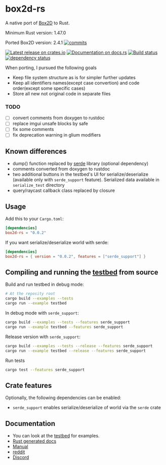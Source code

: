 # box2d-rs

A native port of [Box2D](https://github.com/erincatto/box2d) to Rust.

Minimum Rust version: 1.47.0

Ported Box2D version: 2.4.1 [![commits](https://img.shields.io/badge/dynamic/json?style=flat-square&label=Commits%20waiting&logo=git&query=%24.total_commits&logoColor=ffffff&labelColor=212121&color=0093ed&url=https%3A%2F%2Fapi.github.com%2Frepos%2Ferincatto%2Fbox2d%2Fcompare%2Fv2.4.1...main)](https://github.com/erincatto/box2d/compare/v2.4.1...main)

[![Latest release on crates.io](https://img.shields.io/crates/v/box2d-rs.svg)](https://crates.io/crates/box2d-rs)
[![Documentation on docs.rs](https://docs.rs/box2d-rs/badge.svg)](https://docs.rs/box2d-rs)
[![Build status](https://github.com/HumMan/box2d-rs//workflows/Rust/badge.svg)](https://github.com/HumMan/box2d-rs/actions/workflows/rust.yml?query=branch%3Amaster)
[![dependency status](https://deps.rs/repo/github/humman/box2d-rs/status.svg)](https://deps.rs/repo/github/humman/box2d-rs)

When porting, I pursued the following goals
- Keep file system structure as is for simpler further updates
- Keep all identifiers names(except case convertion) and code order(except some specific cases)
- Store all new not original code in separate files

### TODO

- [ ] convert comments from doxygen to rustdoc
- [ ] replace imgui unsafe blocks by safe
- [ ] fix some comments
- [ ] fix deprecation warning in glium modifiers

## Known differences

- dump() function replaced by [serde](https://github.com/serde-rs/serde) library (optional dependency)
- comments converted from doxygen to rustdoc
- two additional buttons in the testbed's UI for serialize/deserialize (available only with `serde_support` feature). Serialized data available in `serialize_test` directory
- query/raycast callback class replaced by closure

## Usage

Add this to your `Cargo.toml`:

```toml
[dependencies]
box2d-rs = "0.0.2"
```

If you want serialize/deserialize world with serde:

```toml
[dependencies]
box2d-rs = { version = "0.0.2", features = ["serde_support"] }
```

## Compiling and running the [testbed](https://box2d.org/documentation/md__d_1__git_hub_box2d_docs_testbed.html) from source
Build and run testbed in debug mode:

```bash
# At the reposity root
cargo build --examples --tests
cargo run --example testbed
```

In debug mode with `serde_support`:
```bash
cargo build --examples --tests --features serde_support
cargo run --example testbed --features serde_support
```

Release version with `serde_support`:
```bash
cargo build --examples --tests --release --features serde_support
cargo run --example testbed --release --features serde_support
```

Run tests
```bash
cargo test --features serde_support
```

## Crate features

Optionally, the following dependencies can be enabled:

-   `serde_support` enables serialize/deserialize of world via the `serde` crate

## Documentation
- You can look at the [testbed](https://github.com/HumMan/box2d-rs/tree/master/examples/testbed/tests) for examples.
- [Rust generated docs](https://docs.rs/box2d-rs/0.0.1/box2d_rs/)
- [Manual](https://box2d.org/documentation/)
- [reddit](https://www.reddit.com/r/box2d/)
- [Discord](https://discord.gg/NKYgCBP)
